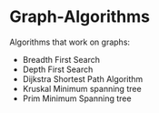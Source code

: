# Graph-Algorithms
Algorithms that work on graphs:
* Breadth First Search
* Depth First Search
* Dijkstra Shortest Path Algorithm
* Kruskal Minimum spanning tree
* Prim Minimum Spanning tree
